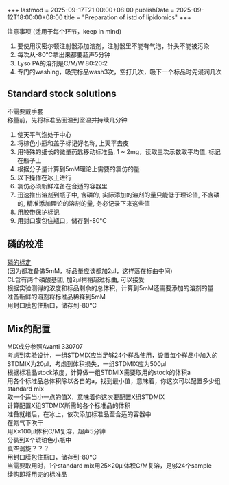 +++
lastmod = 2025-09-17T21:00:00+08:00
publishDate = 2025-09-12T18:00:00+08:00
title = "Preparation of istd of lipidomics"
+++

注意事项 (适用于每个环节，keep in mind)

1. 要使用汉密尔顿注射器添加溶剂，注射器里不能有气泡，针头不能被污染
2. 每次从-80℃拿出来都要超声5分钟
3. Lyso PA的溶剂是C/M/W 80:20:2
4. 专门的washing，吸完标品wash3次，空打几次，吸下一个标品时先浸润几次

## Standard stock solutions

不需要戴手套  
称量前，先将标准品回温到室温并持续几分钟  

1. 使天平气泡处于中心  
2. 将棕色小瓶和盖子标记好名称, 上天平去皮
3. 用特殊的细长的微量药匙移动标准品, 1 ~ 2mg，读取三次示数取平均值, 标记在瓶子上
4. 根据分子量计算到5mM理论上需要的氯仿的量
5. 以下操作在冰上进行
6. 氯仿必须新鲜准备在合适的容器里
7. 迅速推出溶剂到瓶子中, 含磷的, 实际添加的溶剂的量只能低于理论值, 不含磷的, 精准添加理论的溶剂的量, 务必记录下来这些值
8. 用胶带保护标记
9. 用封口膜包住瓶口，储存到-80℃

## 磷的校准

[磷的标定](phos.md)  
(因为都准备做5mM，标品量应该都加2μl，这样落在标曲中间)  
CL含有两个磷酸基团, 加2μl稍稍超过标曲, 可以接受  
根据实验测得的浓度和标品剩余的总体积，计算到5mM还需要添加的溶剂的量  
准备新鲜的溶剂将标准品稀释到5mM  
用封口膜包住瓶口，储存到-80℃  

## Mix的配置

MIX成分参照Avanti 330707  
考虑到实验设计，一组STDMIX应当足够24个样品使用，设置每个样品中加入的STDMIX为20μl，考虑到体积损失，一组STDMIX应为500μl  
根据标准品stock浓度，计算做一组STDMIX需要取用的stock的体积a  
用各个标准品总体积除以各自的a，找到最小值，意味着，你这次可以配置多少组standard mix  
取一个适当小一点的值X，意味着你这次要配置X组STDMIX  
计算配置X组STDMIX所需的各个标准品的体积  
准备就绪后，在冰上，依次添加标准品至合适的容器中  
在氮气下吹干  
用X×100μl体积C/M复溶，超声5分钟  
分装到X个琥珀色小瓶中  
真空涡旋？？？  
用封口膜包住瓶口，储存到-80℃  
当需要取用时，1个standard mix用25×20μl体积C/M复溶，足够24个sample  
续购即将用完的标准品  
